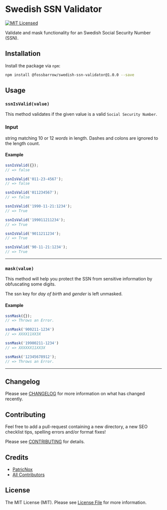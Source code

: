 # Swedish SSN Validator

[![MIT Licensed](https://img.shields.io/badge/license-MIT-brightgreen.svg?style=flat-square)](LICENSE.md)

Validate and mask functionality for an Swedish Social Security Number (SSN).

## Installation
Install the package via `npm`:

```sh
npm install @fossbarrow/swedish-ssn-validator@1.0.0 --save
```

## Usage
### `ssnIsValid(value)`
This method validates if the given value is a valid `Social Security Number`.

### Input
string matching 10 or 12 _words_ in length. Dashes and colons are ignored to the
length count.

#### Example

```js
ssnIsValid({});
// => false

ssnIsValid('011-23-4567');
// => false

ssnIsValid('011234567');
// => false

ssnIsValid('1990-11-21:1234');
// => True

ssnIsValid('199011211234');
// => True

ssnIsValid('9011211234');
// => True

ssnIsValid('90-11-21:1234');
// => True
```

--------------------------------------------------------------------------------

### `mask(value)`
This method will help you protect the SSN from sensitive information by obfuscating some digits.

The ssn key for _day of birth_ and _gender_ is left unmasked.

#### Example

```js
ssnMask({});
// => Throws an Error.

ssnMask('900211-1234')
// => XXXX11XX3X

ssnMask('19900211-1234')
// => XXXXXX11XX3X

ssnMask('12345678912');
// => Throws an Error.
```

--------------------------------------------------------------------------------

## Changelog

Please see [CHANGELOG](CHANGELOG.md) for more information on what has changed recently.

## Contributing

Feel free to add a pull-request containing a new directory, a new SEO checklist tips, spelling errors and/or format fixes!

Please see [CONTRIBUTING](CONTRIBUTING.md) for details.

## Credits

- [PatricNox](https://github.com/PatricNox)
- [All Contributors](../../contributors)

## License

The MIT License (MIT). Please see [License File](LICENSE.md) for more information.
